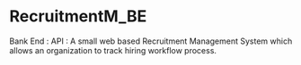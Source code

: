 # RecruitmentM_BE
Bank End : API : A small web based Recruitment Management System which allows an organization to track hiring workflow process.

